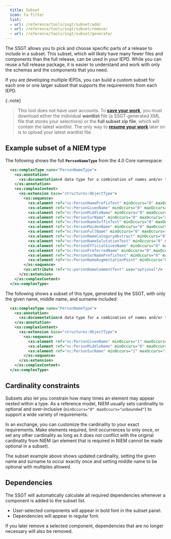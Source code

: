 ```yaml
---
  title: Subset
  icon: fa-filter
  list:
  - url: /reference/tools/ssgt/subset/add/
  - url: /reference/tools/ssgt/subset/remove/
  - url: /reference/tools/ssgt/subset/generate/
---
```


The SSGT allows you to pick and choose specific parts of a release to include in a subset.  This subset, which will likely have many fewer files and components than the full release, can be used in your IEPD.  While you can reuse a full release package, it is easier to understand and work with only the schemas and the components that you need.

If you are developing multiple IEPDs, you can build a custom subset for each one or one larger subset that supports the requirements from each IEPD.

{:.note}
> This tool does not have user accounts.  To **[save your work](generate)**, you must download either the individual **wantlist** file (a SSGT-generated XML file that stores your selections) or the **full subset zip file**, which will contain the latest wantlist.  The only way to **[resume your work](../options/resume-work)** later on is to upload your latest wantlist file.

## Example subset of a NIEM type

The following shows the full **`PersonNameType`** from the 4.0 Core namespace:

```xml
  <xs:complexType name="PersonNameType">
    <xs:annotation>
      <xs:documentation>A data type for a combination of names and/or titles by which a person is known.</xs:documentation>
    </xs:annotation>
    <xs:complexContent>
      <xs:extension base="structures:ObjectType">
        <xs:sequence>
          <xs:element ref="nc:PersonNamePrefixText" minOccurs="0" maxOccurs="unbounded"/>
          <xs:element ref="nc:PersonGivenName" minOccurs="0" maxOccurs="unbounded"/>
          <xs:element ref="nc:PersonMiddleName" minOccurs="0" maxOccurs="unbounded"/>
          <xs:element ref="nc:PersonSurName" minOccurs="0" maxOccurs="unbounded"/>
          <xs:element ref="nc:PersonNameSuffixText" minOccurs="0" maxOccurs="unbounded"/>
          <xs:element ref="nc:PersonMaidenName" minOccurs="0" maxOccurs="unbounded"/>
          <xs:element ref="nc:PersonFullName" minOccurs="0" maxOccurs="unbounded"/>
          <xs:element ref="nc:PersonNameCategoryAbstract" minOccurs="0" maxOccurs="unbounded"/>
          <xs:element ref="nc:PersonNameSalutationText" minOccurs="0" maxOccurs="unbounded"/>
          <xs:element ref="nc:PersonOfficialGivenName" minOccurs="0" maxOccurs="unbounded"/>
          <xs:element ref="nc:PersonPreferredName" minOccurs="0" maxOccurs="unbounded"/>
          <xs:element ref="nc:PersonSurNamePrefixText" minOccurs="0" maxOccurs="unbounded"/>
          <xs:element ref="nc:PersonNameAugmentationPoint" minOccurs="0" maxOccurs="unbounded"/>
        </xs:sequence>
        <xs:attribute ref="nc:personNameCommentText" use="optional"/>
      </xs:extension>
    </xs:complexContent>
  </xs:complexType>
```

The following shows a subset of this type, generated by the SSGT, with only the given name, middle name, and surname included:

```xml
  <xs:complexType name="PersonNameType">
    <xs:annotation>
      <xs:documentation>A data type for a combination of names and/or titles by which a person is known.</xs:documentation>
    </xs:annotation>
    <xs:complexContent>
      <xs:extension base="structures:ObjectType">
        <xs:sequence>
          <xs:element ref="nc:PersonGivenName" minOccurs="1" maxOccurs="1"/>
          <xs:element ref="nc:PersonMiddleName" minOccurs="0" maxOccurs="unbounded"/>
          <xs:element ref="nc:PersonSurName" minOccurs="1" maxOccurs="1"/>
        </xs:sequence>
      </xs:extension>
    </xs:complexContent>
  </xs:complexType>
```

## Cardinality constraints

Subsets also let you constrain how many times an element may appear nested within a type.  As a reference model, NIEM usually sets cardinality to optional and over-inclusive (`minOccurs="0" maxOccurs="unbounded"`) to support a wide variety of requirements.

In an exchange, you can customize the cardinality to your exact requirements.  Make elements required, limit occurrences to only once, or set any other cardinality as long as it does not conflict with the original cardinality from NIEM (an element that is required in NIEM cannot be made optional in a subset).

The subset example above shows updated cardinality, setting the given name and surname to occur exactly once and setting middle name to be optional with multiples allowed.

## Dependencies

The SSGT will automatically calculate all required dependencies whenever a component is added to the subset list.

- User-selected components will appear in bold font in the subset panel.
- Dependencies will appear in regular font.

If you later remove a selected component, dependencies that are no longer necessary will also be removed.
